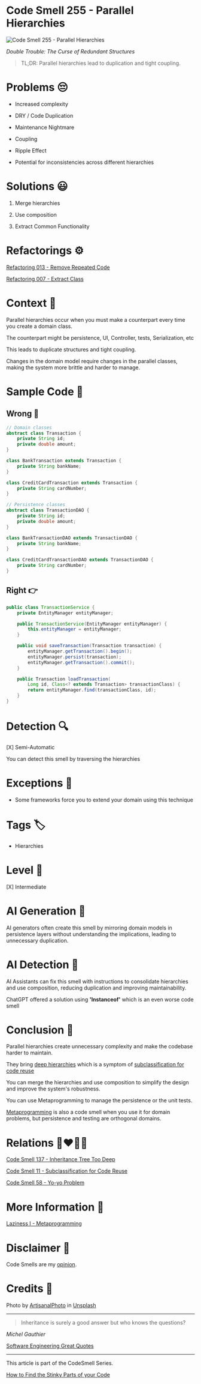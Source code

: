 # Code Smell 255 - Parallel Hierarchies
            
![Code Smell 255 - Parallel Hierarchies](Code%20Smell%20255%20-%20Parallel%20Hierarchies.jpg)

*Double Trouble: The Curse of Redundant Structures*

> TL;DR: Parallel hierarchies lead to duplication and tight coupling.

# Problems 😔 

- Increased complexity

- DRY / Code Duplication

- Maintenance Nightmare

- Coupling

- Ripple Effect

- Potential for inconsistencies across different hierarchies

# Solutions 😃

1. Merge hierarchies

2. Use composition

3. Extract Common Functionality

# Refactorings ⚙️

[Refactoring 013 - Remove Repeated Code](https://github.com/mcsee/Software-Design-Articles/tree/main/Articles/Refactorings/Refactoring%20013%20-%20Remove%20Repeated%20Code/readme.md)

[Refactoring 007 - Extract Class](https://github.com/mcsee/Software-Design-Articles/tree/main/Articles/Refactorings/Refactoring%20007%20-%20Extract%20Class/readme.md)

# Context 💬

Parallel hierarchies occur when you must make a counterpart every time you create a domain class.

The counterpart might be persistence, UI, Controller, tests, Serialization, etc

This leads to duplicate structures and tight coupling. 

Changes in the domain model require changes in the parallel classes, making the system more brittle and harder to manage.

# Sample Code 📖

## Wrong 🚫

<!-- [Gist Url](https://gist.github.com/mcsee/1b8a4c6bc7bd1fc9947f684e4e92b30c) -->

```java
// Domain classes
abstract class Transaction {
    private String id;
    private double amount;
}

class BankTransaction extends Transaction {
    private String bankName;
}

class CreditCardTransaction extends Transaction {
    private String cardNumber;
}

// Persistence classes
abstract class TransactionDAO {
    private String id;
    private double amount;
}

class BankTransactionDAO extends TransactionDAO {
    private String bankName;
}

class CreditCardTransactionDAO extends TransactionDAO {
    private String cardNumber;
}
```

## Right 👉

<!-- [Gist Url](https://gist.github.com/mcsee/30d21e449099f361010a767dcc66c571) -->

```java
public class TransactionService {
    private EntityManager entityManager;

    public TransactionService(EntityManager entityManager) {
        this.entityManager = entityManager;
    }

    public void saveTransaction(Transaction transaction) {
        entityManager.getTransaction().begin();
        entityManager.persist(transaction);
        entityManager.getTransaction().commit();
    }

    public Transaction loadTransaction(
        Long id, Class<? extends Transaction> transactionClass) {
        return entityManager.find(transactionClass, id);
    }
}
```

# Detection 🔍

[X] Semi-Automatic 

You can detect this smell by traversing the hierarchies

# Exceptions 🛑

- Some frameworks force you to extend your domain using this technique

# Tags 🏷️

- Hierarchies

# Level 🔋

[X] Intermediate

# AI Generation 🤖

AI generators often create this smell by mirroring domain models in persistence layers without understanding the implications, leading to unnecessary duplication.

# AI Detection 🥃

AI Assistants can fix this smell with instructions to consolidate hierarchies and use composition, reducing duplication and improving maintainability.

ChatGPT offered a solution using **'Instanceof'** which is an even worse code smell

# Conclusion 🏁

Parallel hierarchies create unnecessary complexity and make the codebase harder to maintain. 

They bring [deep hierarchies](https://github.com/mcsee/Software-Design-Articles/tree/main/Articles/Code%20Smells/Code%20Smell%20137%20-%20Inheritance%20Tree%20Too%20Deep/readme.md) which is a symptom of [subclassification for code reuse](https://github.com/mcsee/Software-Design-Articles/tree/main/Articles/Code%20Smells/Code%20Smell%2011%20-%20Subclassification%20for%20Code%20Reuse/readme.md)

You can merge the hierarchies and use composition to simplify the design and improve the system's robustness. 

You can use Metaprogramming to manage the persistence or the unit tests.

[Metaprogramming](https://github.com/mcsee/Software-Design-Articles/tree/main/Articles/Theory/Laziness%20I%20-%20Metaprogramming/readme.md) is also a code smell when you use it for domain problems, but persistence and testing are orthogonal domains.

# Relations 👩‍❤️‍💋‍👨

[Code Smell 137 - Inheritance Tree Too Deep](https://github.com/mcsee/Software-Design-Articles/tree/main/Articles/Code%20Smells/Code%20Smell%20137%20-%20Inheritance%20Tree%20Too%20Deep/readme.md)

[Code Smell 11 - Subclassification for Code Reuse](https://github.com/mcsee/Software-Design-Articles/tree/main/Articles/Code%20Smells/Code%20Smell%2011%20-%20Subclassification%20for%20Code%20Reuse/readme.md)

[Code Smell 58 - Yo-yo Problem](https://github.com/mcsee/Software-Design-Articles/tree/main/Articles/Code%20Smells/Code%20Smell%2058%20-%20Yo-yo%20Problem/readme.md)

# More Information 📕

[Laziness I - Metaprogramming](https://github.com/mcsee/Software-Design-Articles/tree/main/Articles/Theory/Laziness%20I%20-%20Metaprogramming/readme.md)

# Disclaimer 📘

Code Smells are my [opinion](https://github.com/mcsee/Software-Design-Articles/tree/main/Articles/Blogging/I%20Wrote%20More%20than%2090%20Articles%20on%202021%20Here%20is%20What%20I%20Learned/readme.md).

# Credits 🙏

Photo by [ArtisanalPhoto](https://unsplash.com/@artisanalphoto) in [Unsplash](https://unsplash.com/fotos/barandillas-de-metal-gris-en-escalera-blanca-MJcb7ZhNeUA)
    
* * *

> Inheritance is surely a good answer but who knows the questions?

_Michel Gauthier_
 
[Software Engineering Great Quotes](https://github.com/mcsee/Software-Design-Articles/tree/main/Articles/Quotes/Software%20Engineering%20Great%20Quotes/readme.md)

* * *

This article is part of the CodeSmell Series.

[How to Find the Stinky Parts of your Code](https://github.com/mcsee/Software-Design-Articles/tree/main/Articles/Code%20Smells/How%20to%20Find%20the%20Stinky%20parts%20of%20your%20Code/readme.md)